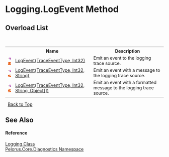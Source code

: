 # Logging.LogEvent Method 
 


## Overload List
&nbsp;<table><tr><th></th><th>Name</th><th>Description</th></tr><tr><td>![Public method](media/pubmethod.gif "Public method")![Static member](media/static.gif "Static member")</td><td><a href="1C5435D9">LogEvent(TraceEventType, Int32)</a></td><td>
Emit an event to the logging trace source.</td></tr><tr><td>![Public method](media/pubmethod.gif "Public method")![Static member](media/static.gif "Static member")</td><td><a href="E25375D7">LogEvent(TraceEventType, Int32, String)</a></td><td>
Emit an event with a message to the logging trace source.</td></tr><tr><td>![Public method](media/pubmethod.gif "Public method")![Static member](media/static.gif "Static member")</td><td><a href="E25375DA">LogEvent(TraceEventType, Int32, String, Object[])</a></td><td>
Emit an event with a formatted message to the logging trace source.</td></tr></table>&nbsp;
<a href="#logging.logevent-method">Back to Top</a>

## See Also


#### Reference
<a href="4F40DA64">Logging Class</a><br /><a href="9C794B0B">Pelorus.Core.Diagnostics Namespace</a><br />